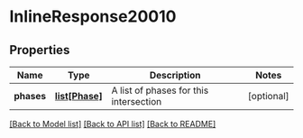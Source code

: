# InlineResponse20010

## Properties
Name | Type | Description | Notes
------------ | ------------- | ------------- | -------------
**phases** | [**list[Phase]**](Phase.md) | A list of phases for this intersection | [optional] 

[[Back to Model list]](../README.md#documentation-for-models) [[Back to API list]](../README.md#documentation-for-api-endpoints) [[Back to README]](../README.md)

